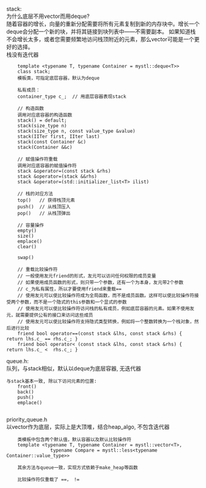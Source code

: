 stack:  
为什么底层不用vector而用deque?  
随着容器的增长，向量的重新分配需要将所有元素复制到新的内存块中。增长一个deque会分配一个新的块，并将其链接到块列表中——不需要副本。
如果知道栈不会增长太多，或者您需要频繁地访问栈顶附近的元素，那么vector可能是一个更好的选择。  
栈没有迭代器
``` 
    template <typename T, typename Container = mystl::deque<T>>
    class stack;
    模板类，可指定底层容器，默认为deque
    
    私有成员：
    container_type c_;  // 用底层容器表现stack
    
    // 构造函数
    调用对应底容器的构造函数
    stack() = default;
    stack(size_type n)
    stack(size_type n, const value_type &value)
    stack(IITer first, IIter last)
    stack(const Container &c)
    stack(Container &&c)
    
    // 赋值操作符重载
    调用对应底容器的赋值操作符
    stack &operator=(const stack &rhs)
    stack &operator=(stack &&rhs)
    stack &operator=(std::initializer_list<T> ilist)
    
    // 栈的对应方法
    top()   // 获得栈顶元素
    push()  // 从栈顶压入
    pop()   // 从栈顶弹出
    
    // 容量操作
    empty()
    size()
    emplace()
    clear()
    
    swap()
    
    // 重载比较操作符
    // 一般使用友元friend的形式，友元可以访问任何权限的成员变量
    // 如果使用成员函数的形式，则只带一个参数，还有一个为本身，友元带2个参数
    // c_为私有属性，所以才要使用friend来重载==
    // 使用友元可以使比较操作符成为全局函数，而不是成员函数。这样可以使比较操作符接受两个参数，而不是一个隐式的this参数和一个显式的参数
    // 使用友元可以使比较操作符访问栈的私有成员，例如底层容器的元素。如果不使用友元，就需要提供公有的接口来访问这些成员
    // 使用友元可以使比较操作符支持隐式类型转换，例如将一个整数转换为一个栈对象，然后进行比较
    friend bool operator==(const stack &lhs, const stack &rhs) { return lhs.c_ == rhs.c_; }
    friend bool operator< (const stack &lhs, const stack &rhs) { return lhs.c_ <  rhs.c_; } 
```
queue.h:  
队列，与stack相似，默认以deque为底层容器, 无迭代器
``` 
与stack基本一致, 除以下访问元素的位置:
    front()
    back()
    push()
    emplace()
    
```
priority_queue.h  
以vector作为底层，实际上是大顶堆，结合heap_algo, 不包含迭代器
``` 
    类模板中包含两个默认值，默认容器以及默认比较操作符
    template <typename T, typename Container = mystl::vector<T>,
                typename Compare = mystl::less<typename Container::value_type>>
   
    其余方法与queue一致，实现方式依赖于make_heap等函数
    
    比较操作符仅重载了 ==， !=
```